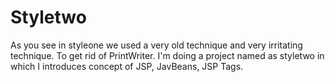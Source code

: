 # Styletwo
As you see in styleone we used a very old technique and very irritating technique. To get rid of PrintWriter. I'm doing a project named as styletwo in which I introduces concept of JSP, JavBeans, JSP Tags.
